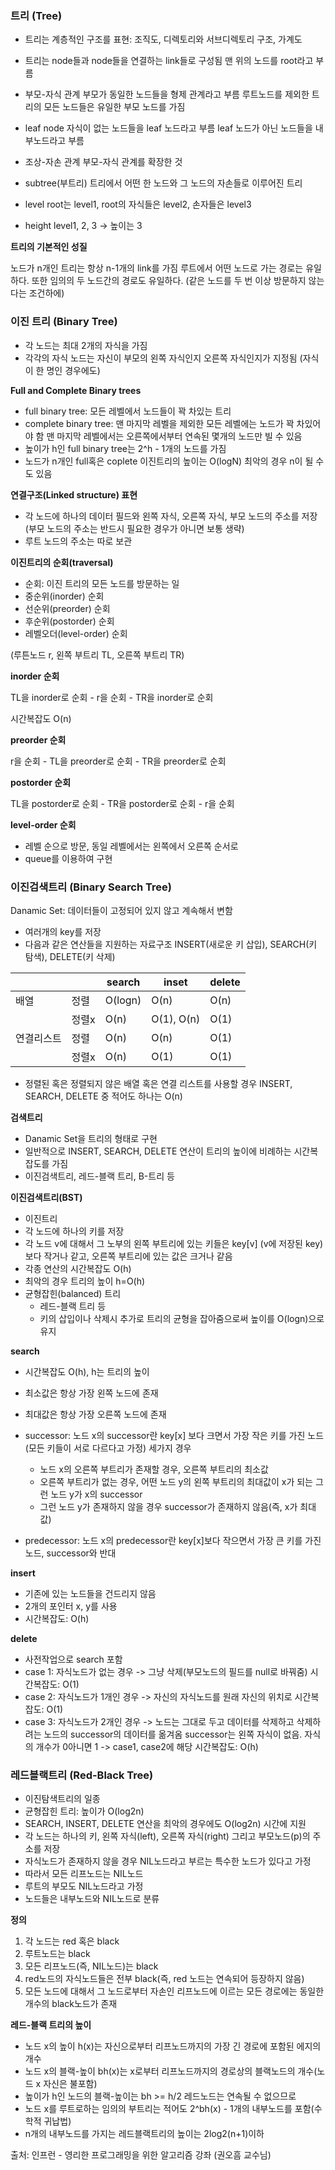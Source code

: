 ### 트리 (Tree)

- 트리는 계층적인 구조를 표현: 조직도, 디렉토리와 서브디렉토리 구조, 가계도

- 트리는 node들과 node들을 연결하는 link들로 구성됨
  맨 위의 노드를 root라고 부름

- 부모-자식 관계
  부모가 동일한 노드들을 형제 관계라고 부름
  루트노드를 제외한 트리의 모든 노드들은 유일한 부모 노드를 가짐

- leaf node
  자식이 없는 노드들을 leaf 노드라고 부름
  leaf 노드가 아닌 노드들을 내부노드라고 부름

- 조상-자손 관계
  부모-자식 관계를 확장한 것

- subtree(부트리)
  트리에서 어떤 한 노드와 그 노드의 자손들로 이루어진 트리

- level
  root는 level1, root의 자식들은 level2, 손자들은 level3

- height
  level1, 2, 3 -> 높이는 3

  

**트리의 기본적인 성질**

노드가 n개인 트리는 항상 n-1개의 link를 가짐
루트에서 어떤 노드로 가는 경로는 유일하다. 또한 임의의 두 노드간의 경로도 유일하다.
(같은 노드를 두 번 이상 방문하지 않는다는 조건하에)





### 이진 트리 (Binary Tree)

- 각 노드는 최대 2개의 자식을 가짐
- 각각의 자식 노드는 자신이 부모의 왼쪽 자식인지 오른쪽 자식인지가 지정됨
  (자식이 한 명인 경우에도)



**Full and Complete Binary trees**

- full binary tree: 모든 레벨에서 노드들이 꽉 차있는 트리
- complete binary tree: 맨 마지막 레벨을 제외한 모든 레벨에는 노드가 꽉 차있어야 함
  맨 마지막 레벨에서는 오른쪽에서부터 연속된 몇개의 노드만 빌 수 있음
- 높이가 h인 full binary tree는 2^h - 1개의 노드를 가짐
- 노드가 n개인 full혹은 coplete 이진트리의 높이는 O(logN) 
  최악의 경우 n이 될 수도 있음



**연결구조(Linked structure) 표현**

- 각 노드에 하나의 데이터 필드와 왼쪽 자식, 오른쪽 자식, 부모 노드의 주소를 저장
  (부모 노드의 주소는 반드시 필요한 경우가 아니면 보통 생략)
- 루트 노드의 주소는 따로 보관



**이진트리의 순회(traversal)**

- 순회: 이진 트리의 모든 노드를 방문하는 일
- 중순위(inorder) 순회
- 선순위(preorder) 순회
- 후순위(postorder) 순회
- 레벨오더(level-order) 순회



(루튼노드 r, 왼쪽 부트리 TL, 오른쪽 부트리 TR)

**inorder 순회**

TL을 inorder로 순회 - r을 순회 - TR을 inorder로 순회

시간복잡도 O(n)

**preorder 순회**

r을 순회 - TL을 preorder로 순회 - TR을 preorder로 순회

**postorder 순회**

TL을 postorder로 순회 - TR을 postorder로 순회 - r을 순회

**level-order 순회**

- 레벨 순으로 방문, 동일 레벨에서는 왼쪽에서 오른쪽 순서로
- queue를 이용하여 구현





### 이진검색트리 (Binary Search Tree)

Danamic Set: 데이터들이 고정되어 있지 않고 계속해서 변함

- 여러개의 key를 저장
- 다음과 같은 연산들을 지원하는 자료구조
  INSERT(새로운 키 삽입), SEARCH(키 탐색), DELETE(키 삭제)

|            |       | search  | inset      | delete |
| ---------- | ----- | ------- | ---------- | ------ |
| 배열       | 정렬  | O(logn) | O(n)       | O(n)   |
|            | 정렬x | O(n)    | O(1), O(n) | O(1)   |
| 연결리스트 | 정렬  | O(n)    | O(n)       | O(1)   |
|            | 정렬x | O(n)    | O(1)       | O(1)   |

- 정렬된 혹은 정렬되지 않은 배열 혹은 연결 리스트를 사용할 경우 INSERT, SEARCH, DELETE 중 적어도 하나는 O(n)

  

**검색트리**

- Danamic Set을 트리의 형태로 구현
- 일반적으로 INSERT, SEARCH, DELETE 연산이 트리의 높이에 비례하는 시간복잡도를 가짐
- 이진검색트리, 레드-블랙 트리, B-트리 등



**이진검색트리(BST)**

- 이진트리
- 각 노드에 하나의 키를 저장
- 각 노드 v에 대해서 그 노부의 왼쪽 부트리에 있는 키들은 key[v] (v에 저장된 key)보다 작거나 같고, 오른쪽 부트리에 있는 값은 크거나 같음
- 각종 연산의 시간복잡도 O(h)
- 최악의 경우 트리의 높이 h=O(h)
- 균형잡힌(balanced) 트리
  - 레드-블랙 트리 등
  - 키의 삽입이나 삭제시 추가로 트리의 균형을 잡아줌으로써 높이를 O(logn)으로 유지



**search** 

- 시간복잡도 O(h), h는 트리의 높이

- 최소값은 항상 가장 왼쪽 노드에 존재
- 최대값은 항상 가장 오른쪽 노드에 존재
- successor: 노드 x의 successor란 key[x] 보다 크면서 가장 작은 키를 가진 노드(모든 키들이 서로 다르다고 가정)
  세가지 경우
  - 노드 x의 오른쪽 부트리가 존재할 경우, 오른쪽 부트리의 최소값
  - 오른쪽 부트리가 없는 경우, 어떤 노드 y의 왼쪽 부트리의 최대값이 x가 되는 그런 노드 y가 x의 successor
  - 그런 노드 y가 존재하지 않을 경우 successor가 존재하지 않음(즉, x가 최대값)
- predecessor: 노드 x의 predecessor란 key[x]보다 작으면서 가장 큰 키를 가진 노드, successor와 반대



**insert**

- 기존에 있는 노드들을 건드리지 않음
- 2개의 포인터 x, y를 사용
- 시간복잡도: O(h)



**delete**

- 사전작업으로 search 포함
- case 1: 자식노드가 없는 경우 -> 그냥 삭제(부모노드의 필드를 null로 바꿔줌)
  시간복잡도: O(1)
- case 2: 자식노드가 1개인 경우 -> 자신의 자식노드를 원래 자신의 위치로
  시간복잡도: O(1)
- case 3: 자식노드가 2개인 경우 -> 노드는 그대로 두고 데이터를 삭제하고 삭제하려는 노드의 successor의 데이터를 옮겨옴
  successor는 왼쪽 자식이 없음. 자식의 개수가 0아니면 1 -> case1, case2에 해당
  시간복잡도: O(h)





### 레드블랙트리 (Red-Black Tree)

- 이진탐색트리의 일종
- 균형잡힌 트리: 높이가 O(log2n)
- SEARCH, INSERT, DELETE 연산을 최악의 경우에도 O(log2n) 시간에 지원
- 각 노드는 하나의 키, 왼쪽 자식(left), 오른쪽 자식(right) 그리고 부모노드(p)의 주소를 저장
- 자식노드가 존재하지 않을 경우 NIL노드라고 부르는 특수한 노드가 있다고 가정
- 따라서 모든 리프노드는 NIL노드
- 루트의  부모도 NIL노드라고 가정
- 노드들은 내부노드와 NIL노드로 분류



**정의**

1. 각 노드는 red 혹은 black
2. 루트노드는 black
3. 모든 리프노드(즉, NIL노드)는 black
4. red노드의 자식노드들은 전부 black(즉, red 노드는 연속되어 등장하지 않음)
5. 모든 노드에 대해서 그 노드로부터 자손인 리프노드에 이르는 모든 경로에는 동일한 개수의 black노드가 존재



**레드-블랙 트리의 높이**

- 노드 x의 높이 h(x)는 자신으로부터 리프노드까지의 가장 긴 경로에 포함된 에지의 개수
- 노드 x의 블랙-높이 bh(x)는 x로부터 리프노드까지의 경로상의 블랙노드의 개수(노드 x 자신은 불포함)
- 높이가 h인 노드의 블랙-높이는 bh >= h/2
  레드노드는 연속될 수 없으므로
- 노드 x를 루트로하는 임의의 부트리는 적어도 2^bh(x) - 1개의 내부노드를 포함(수학적 귀납법)
- n개의 내부노드를 가지는 레드블랙트리의 높이는 2log2(n+1)이하





출처: 인프런 - 영리한 프로그래밍을 위한 알고리즘 강좌 (권오흠 교수님)